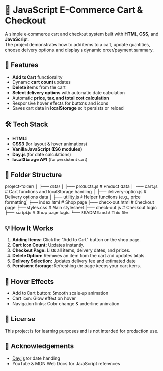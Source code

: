 # 🛒 JavaScript E-Commerce Cart & Checkout

A simple e-commerce cart and checkout system built with **HTML**, **CSS**, and **JavaScript**.  
The project demonstrates how to add items to a cart, update quantities, choose delivery options, and display a dynamic order/payment summary.



## 📌 Features
- **Add to Cart** functionality
- Dynamic **cart count** updates
- **Delete** items from the cart
- **Select delivery options** with automatic date calculation
- Automatic **price, tax, and total cost calculation**
- Responsive hover effects for buttons and icons
- Saves cart data in **localStorage** so it persists on reload


## 🛠️ Tech Stack
- **HTML5**
- **CSS3** (for layout & hover animations)
- **Vanilla JavaScript (ES6 modules)**
- **Day.js** (for date calculations)
- **localStorage API** (for persistent cart)


## 📂 Folder Structure
project-folder/
│
├── data/
│   ├── products.js          # Product data
│   ├── cart.js              # Cart functions and localStorage handling
│   ├── delivery-option.js   # Delivery options data
│
├── utility.js               # Helper functions (e.g., price formatting)
├── index.html               # Shop page
├── check-out.html           # Checkout page
├── styles.css               # Main stylesheet
├── check-out.js             # Checkout logic
├── script.js                # Shop page logic
└── README.md                # This file





## 💡 How It Works
1. **Adding Items:** Click the "Add to Cart" button on the shop page.
2. **Cart Icon Count:** Updates instantly.
3. **Checkout Page:** Lists all items, delivery dates, and prices.
4. **Delete Option:** Removes an item from the cart and updates totals.
5. **Delivery Selection:** Updates delivery fee and estimated date.
6. **Persistent Storage:** Refreshing the page keeps your cart items.


## 🎨 Hover Effects
- Add to Cart button: Smooth scale-up animation
- Cart icon: Glow effect on hover
- Navigation links: Color change & underline animation


## 📜 License
This project is for learning purposes and is not intended for production use.


## 🙌 Acknowledgements
- [Day.js](https://day.js.org/) for date handling
- YouTube & MDN Web Docs for JavaScript references
